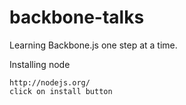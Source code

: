 backbone-talks
==============

Learning Backbone.js one step at a time.

Installing node
```
http://nodejs.org/
click on install button
```
